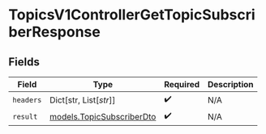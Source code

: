 # TopicsV1ControllerGetTopicSubscriberResponse


## Fields

| Field                                                        | Type                                                         | Required                                                     | Description                                                  |
| ------------------------------------------------------------ | ------------------------------------------------------------ | ------------------------------------------------------------ | ------------------------------------------------------------ |
| `headers`                                                    | Dict[str, List[*str*]]                                       | :heavy_check_mark:                                           | N/A                                                          |
| `result`                                                     | [models.TopicSubscriberDto](../models/topicsubscriberdto.md) | :heavy_check_mark:                                           | N/A                                                          |